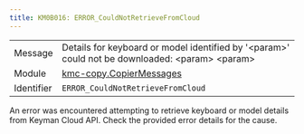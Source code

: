 ```yaml
---
title: KM0B016: ERROR_CouldNotRetrieveFromCloud
---
```


|            |           |
|------------|---------- |
| Message    | Details for keyboard or model identified by '&lt;param&gt;' could not be downloaded: &lt;param&gt; &lt;param&gt; |
| Module     | [kmc-copy.CopierMessages](kmc-copy.copiermessages) |
| Identifier | `ERROR_CouldNotRetrieveFromCloud` |


An error was encountered attempting to retrieve keyboard or model details from
Keyman Cloud API. Check the provided error details for the cause.


